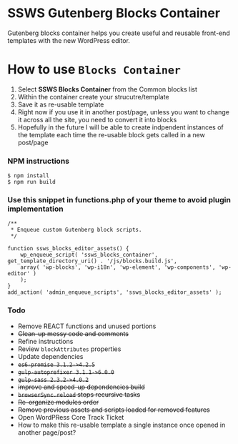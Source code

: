 # SSWS Gutenberg Blocks Container
Gutenberg blocks container helps you create useful and reusable front-end templates with the new WordPress editor.

# How to use `Blocks Container`
1. Select **SSWS Blocks Container** from the Common blocks list
2. Within the container create your strucutre/template
3. Save it as re-usable template
4. Right now if you use it in another post/page, unless you want to change it across all the site, you need to convert it into blocks
5. Hopefully in the future I will be able to create indpendent instances of the template each time the re-usable block gets called in a new post/page

### **NPM instructions**
```
$ npm install
$ npm run build
```

### Use this snippet in functions.php of your theme to avoid plugin implementation
```
/**
 * Enqueue custom Gutenberg block scripts.
 */

function ssws_blocks_editor_assets() {
	wp_enqueue_script( 'ssws_blocks_container', get_template_directory_uri() . '/js/blocks.build.js',
	array( 'wp-blocks', 'wp-i18n', 'wp-element', 'wp-components', 'wp-editor' )
	);
}
add_action( 'admin_enqueue_scripts', 'ssws_blocks_editor_assets' );
```

### Todo
- Remove REACT functions and unused portions
- ~~Clean-up messy code and comments~~
- Refine instructions
- Review `blockAttributes` properties
- Update dependencies
- ~~`es6-promise 3.1.2->4.2.5`~~
- ~~`gulp-autoprefixer 3.1.1->6.0.0`~~
- ~~`gulp-sass 2.3.2->4.0.2`~~
- ~~improve and speed-up dependencies build~~
- ~~`browserSync.reload` stops recursive tasks~~
- ~~Re-organize modules order~~
- ~~Remove previous assets and scripts loaded for removed features~~
- Open WordPRess Core Track Ticket
- How to make this re-usable template a single instance once opened in another page/post?
